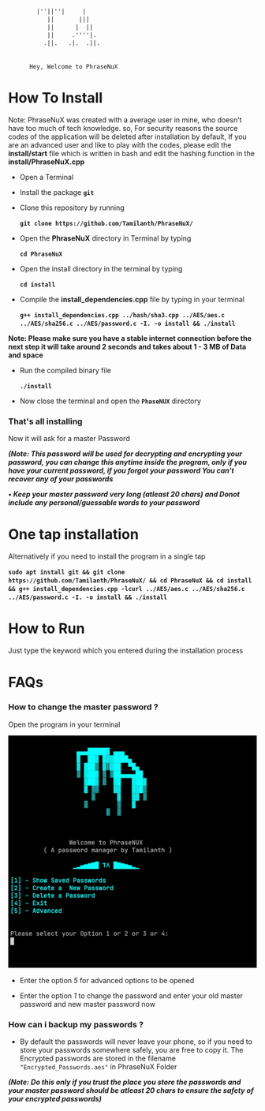 

            |''||''|     |   
               ||       |||    
               ||      |  ||    
               ||     .''''|.   
              .||.   .|.  .||.  


          Hey, Welcome to PhraseNuX 


# How To Install

Note: PhraseNuX was created with a average user in mine, who doesn't have too much of tech knowledge. so, For security reasons the source codes of the application will be deleted after installation by default, If you are an advanced user and like to play with the codes, please edit the **install/start** file which is written in bash and edit the hashing function in the **install/PhraseNuX.cpp**

- Open a Terminal

- Install the package **`git`**

- Clone this repository by running
    
    **`git clone https://github.com/Tamilanth/PhraseNuX/`** 

- Open the **PhraseNuX** directory in Terminal by typing

     **`cd PhraseNuX`**

- Open the install directory in the terminal by typing

     **`cd install`**

- Compile the **install_dependencies.cpp** file by typing in your terminal

     **`g++ install_dependencies.cpp ../hash/sha3.cpp ../AES/aes.c ../AES/sha256.c ../AES/password.c -I. -o install && ./install`**


**Note: Please make sure you have a stable internet connection before the next step it will take around 2 seconds and takes about 1 - 3 MB of Data and space**

- Run the compiled binary file 

     **`./install`**

- Now close the terminal and open the **`PhaseNUX`** directory

### That's all installing

Now it will ask for a master Password 

***(Note: This password will be used for decrypting and encrypting your password, you can change this anytime inside the program, _only if you have your current password_, if you forgot your password _You can't recover any of your passwords_***

***• Keep your master password very long (atleast 20 chars)  and _Donot_ include any personal/guessable words to your password***

# One tap installation

Alternatively if you need to install the program in a single tap

**`sudo apt install git && git clone https://github.com/Tamilanth/PhraseNuX/ && cd PhraseNuX && cd install && g++ install_dependencies.cpp -lcurl ../AES/aes.c ../AES/sha256.c ../AES/password.c -I. -o install && ./install`**

# How to Run

Just type the keyword which you entered during the installation process

# FAQs

### How to change the master password ?

Open the program in your terminal

![Model](/images/reference1.jpg)

- Enter the option _5_ for advanced options to be opened

- Enter the option _1_ to change the password and enter your old master password and new master password now

### How can i backup my passwords ?

- By default the passwords will never leave your phone, so if you need to store your passwords somewhere safely, you are free to copy it.
The Encrypted passwords are stored in the filename `"Encrypted_Passwords.aes"` in PhraseNuX Folder

***(Note: Do this only if you trust the place you store the passwords and your master password should be atleast 20 chars to ensure the safety of your encrypted passwords)***
